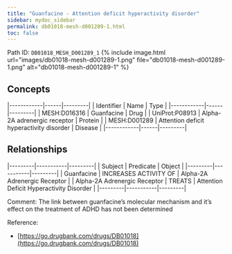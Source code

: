 ```yaml
---
title: "Guanfacine - Attention deficit hyperactivity disorder"
sidebar: mydoc_sidebar
permalink: db01018-mesh-d001289-1.html
toc: false 
---
```



Path ID: `DB01018_MESH_D001289_1`
{% include image.html url="images/db01018-mesh-d001289-1.png" file="db01018-mesh-d001289-1.png" alt="db01018-mesh-d001289-1" %}

## Concepts

|------------|------|---------|
| Identifier | Name | Type    |
|------------|------|---------|
| MESH:D016316 | Guanfacine | Drug |
| UniProt:P08913 | Alpha-2A adrenergic receptor | Protein |
| MESH:D001289 | Attention deficit hyperactivity disorder | Disease |
|------------|------|---------|

## Relationships

|---------|-----------|---------|
| Subject | Predicate | Object  |
|---------|-----------|---------|
| Guanfacine | INCREASES ACTIVITY OF | Alpha-2A Adrenergic Receptor |
| Alpha-2A Adrenergic Receptor | TREATS | Attention Deficit Hyperactivity Disorder |
|---------|-----------|---------|

Comment: The link between guanfacine’s molecular mechanism and it’s effect on the treatment of ADHD has not been determined

Reference: 
  - [https://go.drugbank.com/drugs/DB01018](https://go.drugbank.com/drugs/DB01018)
